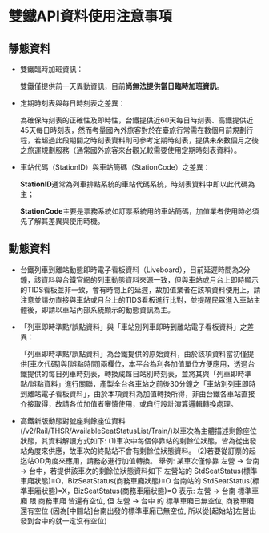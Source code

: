 # 雙鐵API資料使用注意事項

## 靜態資料

* 雙鐵臨時加班資訊：

  雙鐵僅提供前一天異動資訊，目前**尚無法提供當日臨時加班資訊**。

* 定期時刻表與每日時刻表之差異：

  為確保時刻表的正確性及即時性，台鐵提供近60天每日時刻表、高鐵提供近45天每日時刻表，然而考量國內外旅客對於在臺旅行常需在數個月前規劃行程，若超過此段期間之時刻表資料則可參考定期時刻表，提供未來數個月之後之旅運規劃服務（通常國外旅客來台觀光較需要使用定期時刻表資料）。

* 車站代碼（StationID）與車站簡碼（StationCode）之差異：

  **StationID**通常為列車排點系統的車站代碼系統，時刻表資料中即以此代碼為主；

  **StationCode**主要是票務系統如訂票系統用的車站簡碼，加值業者使用時必須先了解其差異與使用時機。

## 動態資料

* 台鐵列車到離站動態即時電子看板資料（Liveboard），目前延遲時間為2分鐘，該資料與台鐵官網的列車動態資料來源一致，但與車站或月台上即時顯示的TIDS看板並非一致，會有時間上的延遲，故加值業者在該項資料使用上，請注意並請勿直接與車站或月台上的TIDS看板進行比對，並提醒民眾進入車站主體後，即請以車站內部系統顯示的動態資訊為主。
* 「列車即時準點/誤點資料」與「車站別列車即時到離站電子看板資料」之差異：

  「列車即時準點/誤點資料」為台鐵提供的原始資料，由於該項資料當初僅提供\[車次代碼\]與\[誤點時間\]兩欄位，本平台為利各加值單位方便應用，透過台鐵提供的每日列車時刻表，轉換成每日站別時刻表，並將其與「列車即時準點/誤點資料」進行關聯，產製全台各車站之前後30分鐘之「車站別列車即時到離站電子看板資料」，由於本項資料為加值轉換所得，非由台鐵各車站直接介接取得，故請各位加值者審慎使用，或自行設計演算邏輯轉換處理。

* 高鐵新版動態對號座剩餘座位資料\(/v2/Rail/THSR/AvailableSeatStatusList/Train/\)以車次為主體描述剩餘座位狀態，其資料解讀方式如下: \(1\)車次中每個停靠站的剩餘位狀態，皆為從出發站角度來供應，故車次的終點站不會有剩餘位狀態資料。 \(2\)若要從訂票的起迄站OD角度來應用，請務必進行加值轉換。 舉例: 某車次僅停靠 左營 -&gt; 台南 -&gt; 台中，若提供該車次的剩餘位狀態資料如下           左營站的 StdSeatStatus\(標準車廂狀態\)=O，BizSeatStatus\(商務車廂狀態\)=O           台南站的 StdSeatStatus\(標準車廂狀態\)=X，BizSeatStatus\(商務車廂狀態\)=O 表示: 左營 -&gt; 台南 標準車廂 跟 商務車廂 皆還有空位, 但 左營 -&gt; 台中 的 標準車廂已無空位, 商務車廂 還有空位            \(因為\[中間站\]台南出發的標準車廂已無空位, 所以從\[起始站\]左營出發到台中的就一定沒有空位\)

